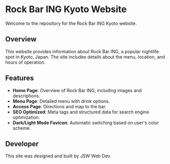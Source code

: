 # Rock Bar ING Kyoto Website

Welcome to the repository for the Rock Bar ING Kyoto website.

## Overview

This website provides information about Rock Bar ING, a popular nightlife spot in Kyoto, Japan. The site includes details about the menu, location, and hours of operation.

## Features

-   **Home Page**: Overview of Rock Bar ING, including images and descriptions.
-   **Menu Page**: Detailed menu with drink options.
-   **Access Page**: Directions and map to the bar.
-   **SEO Optimized**: Meta tags and structured data for search engine optimization.
-   **Dark/Light Mode Favicon**: Automatic switching based on user's color scheme.

## Developer

This site was designed and built by JSW Web Dev.
